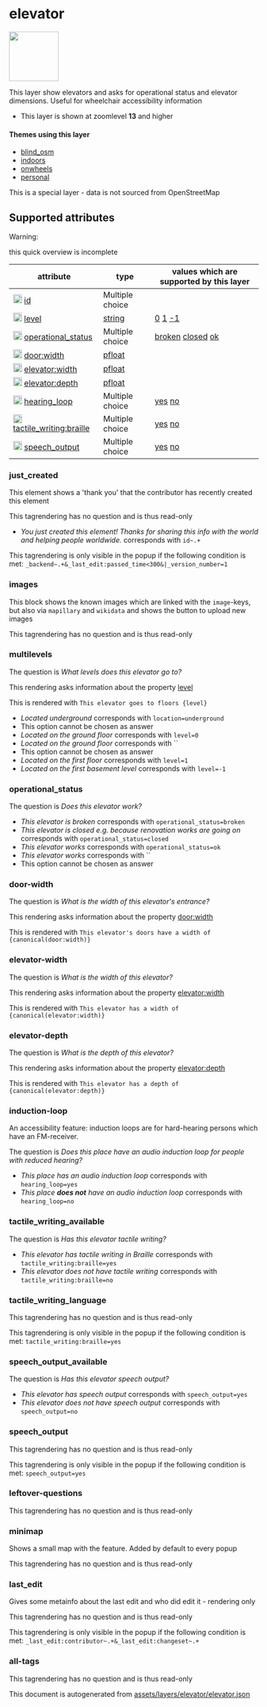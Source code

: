 [//]: # (WARNING: this file is automatically generated. Please find the sources at the bottom and edit those sources)

 elevator 
==========



<img src='https://mapcomplete.org/circle:white;./assets/layers/elevator/elevator_wheelchair.svg' height="100px"> 

This layer show elevators and asks for operational status and elevator dimensions. Useful for wheelchair accessibility information






  - This layer is shown at zoomlevel **13** and higher




#### Themes using this layer 





  - [blind_osm](https://mapcomplete.org/blind_osm)
  - [indoors](https://mapcomplete.org/indoors)
  - [onwheels](https://mapcomplete.org/onwheels)
  - [personal](https://mapcomplete.org/personal)


This is a special layer - data is not sourced from OpenStreetMap



 Supported attributes 
----------------------



Warning: 

this quick overview is incomplete



attribute | type | values which are supported by this layer
----------- | ------ | ------------------------------------------
[<img src='https://mapcomplete.org/assets/svg/statistics.svg' height='18px'>](https://taginfo.openstreetmap.org/keys/id#values) [id](https://wiki.openstreetmap.org/wiki/Key:id) | Multiple choice | 
[<img src='https://mapcomplete.org/assets/svg/statistics.svg' height='18px'>](https://taginfo.openstreetmap.org/keys/level#values) [level](https://wiki.openstreetmap.org/wiki/Key:level) | [string](../SpecialInputElements.md#string) | [0](https://wiki.openstreetmap.org/wiki/Tag:level%3D0) [1](https://wiki.openstreetmap.org/wiki/Tag:level%3D1) [-1](https://wiki.openstreetmap.org/wiki/Tag:level%3D-1)
[<img src='https://mapcomplete.org/assets/svg/statistics.svg' height='18px'>](https://taginfo.openstreetmap.org/keys/operational_status#values) [operational_status](https://wiki.openstreetmap.org/wiki/Key:operational_status) | Multiple choice | [broken](https://wiki.openstreetmap.org/wiki/Tag:operational_status%3Dbroken) [closed](https://wiki.openstreetmap.org/wiki/Tag:operational_status%3Dclosed) [ok](https://wiki.openstreetmap.org/wiki/Tag:operational_status%3Dok)
[<img src='https://mapcomplete.org/assets/svg/statistics.svg' height='18px'>](https://taginfo.openstreetmap.org/keys/door:width#values) [door:width](https://wiki.openstreetmap.org/wiki/Key:door:width) | [pfloat](../SpecialInputElements.md#pfloat) | 
[<img src='https://mapcomplete.org/assets/svg/statistics.svg' height='18px'>](https://taginfo.openstreetmap.org/keys/elevator:width#values) [elevator:width](https://wiki.openstreetmap.org/wiki/Key:elevator:width) | [pfloat](../SpecialInputElements.md#pfloat) | 
[<img src='https://mapcomplete.org/assets/svg/statistics.svg' height='18px'>](https://taginfo.openstreetmap.org/keys/elevator:depth#values) [elevator:depth](https://wiki.openstreetmap.org/wiki/Key:elevator:depth) | [pfloat](../SpecialInputElements.md#pfloat) | 
[<img src='https://mapcomplete.org/assets/svg/statistics.svg' height='18px'>](https://taginfo.openstreetmap.org/keys/hearing_loop#values) [hearing_loop](https://wiki.openstreetmap.org/wiki/Key:hearing_loop) | Multiple choice | [yes](https://wiki.openstreetmap.org/wiki/Tag:hearing_loop%3Dyes) [no](https://wiki.openstreetmap.org/wiki/Tag:hearing_loop%3Dno)
[<img src='https://mapcomplete.org/assets/svg/statistics.svg' height='18px'>](https://taginfo.openstreetmap.org/keys/tactile_writing:braille#values) [tactile_writing:braille](https://wiki.openstreetmap.org/wiki/Key:tactile_writing:braille) | Multiple choice | [yes](https://wiki.openstreetmap.org/wiki/Tag:tactile_writing:braille%3Dyes) [no](https://wiki.openstreetmap.org/wiki/Tag:tactile_writing:braille%3Dno)
[<img src='https://mapcomplete.org/assets/svg/statistics.svg' height='18px'>](https://taginfo.openstreetmap.org/keys/speech_output#values) [speech_output](https://wiki.openstreetmap.org/wiki/Key:speech_output) | Multiple choice | [yes](https://wiki.openstreetmap.org/wiki/Tag:speech_output%3Dyes) [no](https://wiki.openstreetmap.org/wiki/Tag:speech_output%3Dno)




### just_created 



This element shows a 'thank you' that the contributor has recently created this element

This tagrendering has no question and is thus read-only





  - *You just created this element! Thanks for sharing this info with the world and helping people worldwide.*  corresponds with  `id~.+`


This tagrendering is only visible in the popup if the following condition is met: `_backend~.+&_last_edit:passed_time<300&|_version_number=1`



### images 



This block shows the known images which are linked with the `image`-keys, but also via `mapillary` and `wikidata` and shows the button to upload new images

This tagrendering has no question and is thus read-only





### multilevels 



The question is  *What levels does this elevator go to?*

This rendering asks information about the property  [level](https://wiki.openstreetmap.org/wiki/Key:level) 

This is rendered with  `This elevator goes to floors {level}`





  - *Located underground*  corresponds with  `location=underground`
  - This option cannot be chosen as answer
  - *Located on the ground floor*  corresponds with  `level=0`
  - *Located on the ground floor*  corresponds with  ``
  - This option cannot be chosen as answer
  - *Located on the first floor*  corresponds with  `level=1`
  - *Located on the first basement level*  corresponds with  `level=-1`




### operational_status 



The question is  *Does this elevator work?*





  - *This elevator is broken*  corresponds with  `operational_status=broken`
  - *This elevator is closed <span class='subtle'>e.g. because renovation works are going on</span>*  corresponds with  `operational_status=closed`
  - *This elevator works*  corresponds with  `operational_status=ok`
  - *This elevator works*  corresponds with  ``
  - This option cannot be chosen as answer




### door-width 



The question is  *What is the width of this elevator's entrance?*

This rendering asks information about the property  [door:width](https://wiki.openstreetmap.org/wiki/Key:door:width) 

This is rendered with  `This elevator's doors have a width of {canonical(door:width)}`





### elevator-width 



The question is  *What is the width of this elevator?*

This rendering asks information about the property  [elevator:width](https://wiki.openstreetmap.org/wiki/Key:elevator:width) 

This is rendered with  `This elevator has a width of {canonical(elevator:width)}`





### elevator-depth 



The question is  *What is the depth of this elevator?*

This rendering asks information about the property  [elevator:depth](https://wiki.openstreetmap.org/wiki/Key:elevator:depth) 

This is rendered with  `This elevator has a depth of {canonical(elevator:depth)}`





### induction-loop 



An accessibility feature: induction loops are for hard-hearing persons which have an FM-receiver.

The question is  *Does this place have an audio induction loop for people with reduced hearing?*





  - *This place has an audio induction loop*  corresponds with  `hearing_loop=yes`
  - *This place <b>does not</b> have an audio induction loop*  corresponds with  `hearing_loop=no`




### tactile_writing_available 



The question is  *Has this elevator tactile writing?*





  - *This elevator has tactile writing in Braille*  corresponds with  `tactile_writing:braille=yes`
  - *This elevator does not have tactile writing*  corresponds with  `tactile_writing:braille=no`




### tactile_writing_language 



This tagrendering has no question and is thus read-only



This tagrendering is only visible in the popup if the following condition is met: `tactile_writing:braille=yes`



### speech_output_available 



The question is  *Has this elevator speech output?*





  - *This elevator has speech output*  corresponds with  `speech_output=yes`
  - *This elevator does not have speech output*  corresponds with  `speech_output=no`




### speech_output 



This tagrendering has no question and is thus read-only



This tagrendering is only visible in the popup if the following condition is met: `speech_output=yes`



### leftover-questions 



This tagrendering has no question and is thus read-only





### minimap 



Shows a small map with the feature. Added by default to every popup

This tagrendering has no question and is thus read-only





### last_edit 



Gives some metainfo about the last edit and who did edit it - rendering only

This tagrendering has no question and is thus read-only



This tagrendering is only visible in the popup if the following condition is met: `_last_edit:contributor~.+&_last_edit:changeset~.+`



### all-tags 



This tagrendering has no question and is thus read-only

 

This document is autogenerated from [assets/layers/elevator/elevator.json](https://github.com/pietervdvn/MapComplete/blob/develop/assets/layers/elevator/elevator.json)
